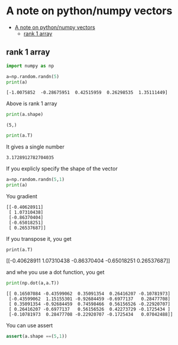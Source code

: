 # A note on python/numpy vectors
<!-- TOC -->

- [A note on python/numpy vectors](#a-note-on-pythonnumpy-vectors)
  - [rank 1 array](#rank-1-array)

<!-- /TOC -->
## rank 1 array
```Python
import numpy as np

a=np.random.randn(5)
print(a)
```
```
[-1.0075852  -0.28675951  0.42515959  0.26298535  1.35111449]
```

Above is rank 1 array
```Python
print(a.shape)
```
```
(5,)
```
```Python
print(a.T)
```
It gives a single number
```
3.1728912782704035
```

If you explicly specify the shape of the vector

```Python
a=np.random.randn(5,1)
print(a)

```
You gradient
```
[[-0.40628911]
 [ 1.07310438]
 [-0.86370404]
 [-0.65018251]
 [ 0.26537687]]
 ```
 If you transpose it, you get

 ```
 print(a.T)
 ```

[[-0.40628911  1.07310438 -0.86370404 -0.65018251  0.26537687]]

and whe you use a dot function, you get

```python
print(np.dot(a,a.T))
```
```
[[ 0.16507084 -0.43599062  0.35091354  0.26416207 -0.10781973]
 [-0.43599062  1.15155301 -0.92684459 -0.6977137   0.28477708]
 [ 0.35091354 -0.92684459  0.74598466  0.56156526 -0.22920707]
 [ 0.26416207 -0.6977137   0.56156526  0.42273729 -0.1725434 ]
 [-0.10781973  0.28477708 -0.22920707 -0.1725434   0.07042488]]
```

You can use assert

```Python
assert(a.shape ==(5,1))
```
